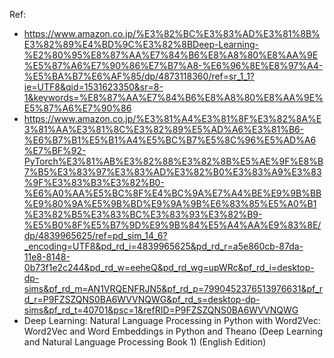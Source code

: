 Ref:
- https://www.amazon.co.jp/%E3%82%BC%E3%83%AD%E3%81%8B%E3%82%89%E4%BD%9C%E3%82%8BDeep-Learning-%E2%80%95%E8%87%AA%E7%84%B6%E8%A8%80%E8%AA%9E%E5%87%A6%E7%90%86%E7%B7%A8-%E6%96%8E%E8%97%A4-%E5%BA%B7%E6%AF%85/dp/4873118360/ref=sr_1_1?ie=UTF8&qid=1531623350&sr=8-1&keywords=%E8%87%AA%E7%84%B6%E8%A8%80%E8%AA%9E%E5%87%A6%E7%90%86
- https://www.amazon.co.jp/%E3%81%A4%E3%81%8F%E3%82%8A%E3%81%AA%E3%81%8C%E3%82%89%E5%AD%A6%E3%81%B6-%E6%B7%B1%E5%B1%A4%E5%BC%B7%E5%8C%96%E5%AD%A6%E7%BF%92-PyTorch%E3%81%AB%E3%82%88%E3%82%8B%E5%AE%9F%E8%B7%B5%E3%83%97%E3%83%AD%E3%82%B0%E3%83%A9%E3%83%9F%E3%83%B3%E3%82%B0-%E6%A0%AA%E5%BC%8F%E4%BC%9A%E7%A4%BE%E9%9B%BB%E9%80%9A%E5%9B%BD%E9%9A%9B%E6%83%85%E5%A0%B1%E3%82%B5%E3%83%BC%E3%83%93%E3%82%B9-%E5%B0%8F%E5%B7%9D%E9%9B%84%E5%A4%AA%E9%83%8E/dp/4839965625/ref=pd_sim_14_6?_encoding=UTF8&pd_rd_i=4839965625&pd_rd_r=a5e860cb-87da-11e8-8148-0b73f1e2c244&pd_rd_w=eeheQ&pd_rd_wg=upWRc&pf_rd_i=desktop-dp-sims&pf_rd_m=AN1VRQENFRJN5&pf_rd_p=7990452376513976631&pf_rd_r=P9FZSZQNS0BA6WVVNQWG&pf_rd_s=desktop-dp-sims&pf_rd_t=40701&psc=1&refRID=P9FZSZQNS0BA6WVVNQWG
- Deep Learning: Natural Language Processing in Python with Word2Vec: Word2Vec and Word Embeddings in Python and Theano (Deep Learning and Natural Language Processing Book 1) (English Edition)


